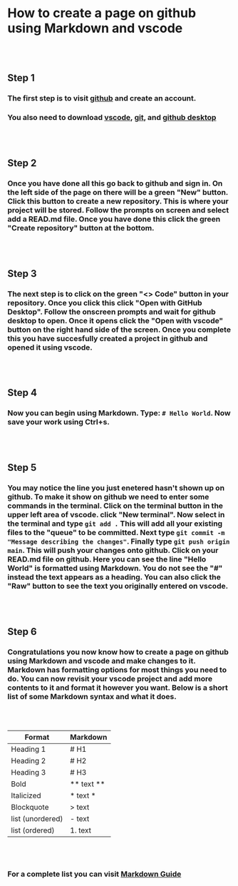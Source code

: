 # How to create a page on github using Markdown and vscode
<br/>
<br/>

## Step 1
### The first step is to visit [github](https://github.com/) and create an account.
### You also need to download [vscode](https://code.visualstudio.com/download), [git](https://git-scm.com/downloads), and [github desktop](https://desktop.github.com/)
<br/>
<br/>

## Step 2
### Once you have done all this go back to github and sign in. On the left side of the page on there will be a green "New" button. Click this button to create a new repository. This is where your project will be stored. Follow the prompts on screen and select add a READ.md file. Once you have done this click the green "Create repository" button at the bottom.
<br/>
<br/>

## Step 3
### The next step is to click on the green "<> Code" button in your repository. Once you click this click "Open with GitHub Desktop". Follow the onscreen prompts and wait for github desktop to open. Once it opens click the "Open with vscode" button on the right hand side of the screen. Once you complete this you have succesfully created a project in github and opened it using vscode. 
<br/>
<br/>

## Step 4
### Now you can begin using Markdown. Type: `# Hello World`. Now save your work using Ctrl+s. 
<br/>
<br/>

## Step 5
### You may notice the line you just enetered hasn't shown up on github. To make it show on github we need to enter some commands in the terminal. Click on the terminal button in the upper left area of vscode. click "New terminal". Now select in the terminal and type `git add .` This will add all your existing files to the "queue" to be committed. Next type `git commit -m "Message describing the changes"`. Finally type `git push origin main`. This will push your changes onto github. Click on your READ.md file on github. Here you can see the line "Hello World" is formatted using Markdown. You do not see the "#" instead the text appears as a heading. You can also click the "Raw" button to see the text you originally entered on vscode.
<br/>
<br/>

## Step 6
### Congratulations you now know how to create a page on github using Markdown and vscode and make changes to it. Markdown has formatting options for most things you need to do. You can now revisit your vscode project and add more contents to it and format it however you want. Below is a short list of some Markdown syntax and what it does.
<br/>
<br/>

| Format      | Markdown |
| ----------- | ----------- |
| Heading 1     | # H1       |
| Heading 2   | # H2        |
| Heading 3   | # H3        |
| Bold   | ** text **      |
| Italicized   | * text *        |
| Blockquote   | > text       |
| list (unordered)   | - text       |
| list (ordered)   | 1. text         |
<br/>
<br/>

### For a complete list you can visit [Markdown Guide](https://www.markdownguide.org/)